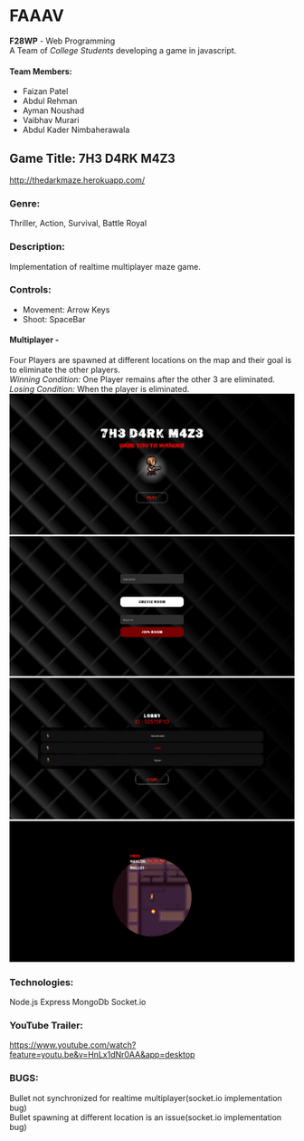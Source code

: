 # FAAAV

<strong>F28WP</strong> - Web Programming
<br/>
A Team of <em>College Students</em> developing a game in javascript.

#### Team Members:

- Faizan Patel
- Abdul Rehman
- Ayman Noushad
- Vaibhav Murari
- Abdul Kader Nimbaherawala

## Game Title: 7H3 D4RK M4Z3
http://thedarkmaze.herokuapp.com/

### Genre:
Thriller, Action, Survival, Battle Royal

### Description:
Implementation of realtime multiplayer maze game.

### Controls:
- Movement: Arrow Keys
- Shoot: SpaceBar

#### Multiplayer -
  Four Players are spawned at different locations on the map and their goal is to eliminate the other players.
  <br>
  <em>Winning Condition:</em> One Player remains after the other 3 are eliminated.
  <br>
  <em>Losing Condition:</em> When the player is eliminated.
  <br>
  ![Main Game Page](https://github.com/F28WP-Dubai-FAAAV/FAAAV/blob/master/mockups/Main.JPG)
  ![Join Page](https://github.com/F28WP-Dubai-FAAAV/FAAAV/blob/master/mockups/Join_Page.JPG)
  ![Lobby Page](https://github.com/F28WP-Dubai-FAAAV/FAAAV/blob/master/mockups/Lobby.jpg)
  ![Game from the Player's perspective](https://github.com/F28WP-Dubai-FAAAV/FAAAV/blob/master/mockups/GameScreen.JPG)
### Technologies:
  Node.js
  Express
  MongoDb
  Socket.io
### YouTube Trailer:
https://www.youtube.com/watch?feature=youtu.be&v=HnLx1dNr0AA&app=desktop

### BUGS:
Bullet not synchronized for realtime multiplayer(socket.io implementation bug)
<br>
Bullet spawning at different location is an issue(socket.io implementation bug)
